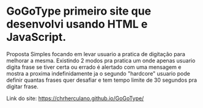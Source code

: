 # GoGoType primeiro site que desenvolvi usando HTML e JavaScript. 
Proposta Simples focando em levar usuario a pratica de digitação para melhorar a mesma.
Existindo 2 modos pra pratica um onde apenas usuario digita frase se tiver certa ou errado é alertado com uma mensagem e mostra a proxima indefinidamente
ja o segundo "hardcore" usuario pode definir quantas frases quer desafiar e tem tempo limite de 30 segundos pra digitar frase.

Link do site: https://chrherculano.github.io/GoGoType/
